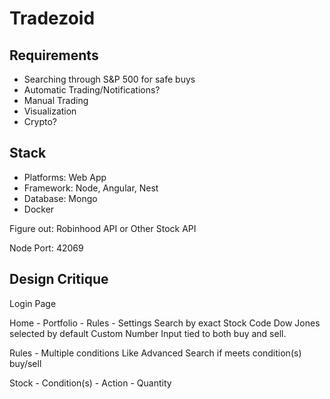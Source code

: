 # Tradezoid

## Requirements

- Searching through S&P 500 for safe buys
- Automatic Trading/Notifications?
- Manual Trading
- Visualization
- Crypto?

## Stack

- Platforms: Web App
- Framework: Node, Angular, Nest
- Database: Mongo
- Docker

Figure out: Robinhood API or Other Stock API

Node Port: 42069

## Design Critique

Login Page

Home - Portfolio - Rules - Settings
Search by exact Stock Code
Dow Jones selected by default
Custom Number Input tied to both buy and sell.

Rules - Multiple conditions
Like Advanced Search
if meets condition(s) buy/sell

Stock - Condition(s) - Action - Quantity
